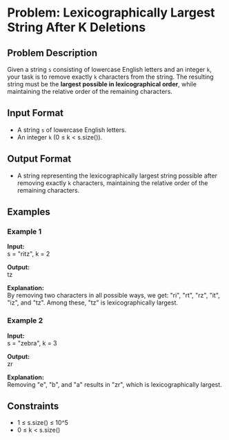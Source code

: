 # Problem: Lexicographically Largest String After K Deletions

## Problem Description

Given a string `s` consisting of lowercase English letters and an integer `k`, your task is to remove exactly `k` characters from the string. The resulting string must be the **largest possible in lexicographical order**, while maintaining the relative order of the remaining characters.

## Input Format

- A string `s` of lowercase English letters.
- An integer `k` (0 ≤ k < s.size()).

## Output Format

- A string representing the lexicographically largest string possible after removing exactly `k` characters, maintaining the relative order of the remaining characters.

## Examples

### Example 1

**Input:**  
s = "ritz", k = 2

**Output:**  
tz

**Explanation:**  
By removing two characters in all possible ways, we get: "ri", "rt", "rz", "it", "iz", and "tz". Among these, "tz" is lexicographically largest.

### Example 2

**Input:**  
s = "zebra", k = 3

**Output:**  
zr

**Explanation:**  
Removing "e", "b", and "a" results in "zr", which is lexicographically largest.

## Constraints

- 1 ≤ s.size() ≤ 10^5
- 0 ≤ k < s.size()
